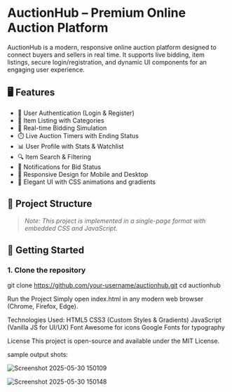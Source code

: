 # AuctionHub – Premium Online Auction Platform

AuctionHub is a modern, responsive online auction platform designed to connect buyers and sellers in real time. It supports live bidding, item listings, secure login/registration, and dynamic UI components for an engaging user experience.

## 🖥️ Features

- 🔐 User Authentication (Login & Register)
- 🧾 Item Listing with Categories
- 🔄 Real-time Bidding Simulation
- ⏱️ Live Auction Timers with Ending Status
- 📊 User Profile with Stats & Watchlist
- 🔍 Item Search & Filtering
- 💬 Notifications for Bid Status
- 📱 Responsive Design for Mobile and Desktop
- 🎨 Elegant UI with CSS animations and gradients

## 📁 Project Structure


> *Note: This project is implemented in a single-page format with embedded CSS and JavaScript.*

## 🚀 Getting Started

### 1. Clone the repository


git clone https://github.com/your-username/auctionhub.git
cd auctionhub 

Run the Project
Simply open index.html in any modern web browser (Chrome, Firefox, Edge).


Technologies Used:
HTML5
CSS3 (Custom Styles & Gradients)
JavaScript (Vanilla JS for UI/UX)
Font Awesome for icons
Google Fonts for typography

License
This project is open-source and available under the MIT License.




sample output shots:

![Screenshot 2025-05-30 150109](https://github.com/user-attachments/assets/2bc5baae-0377-446b-b0f9-9739421d4606)

![Screenshot 2025-05-30 150148](https://github.com/user-attachments/assets/b3fce5ec-08d6-47b6-abd2-a9835c1980b2)



